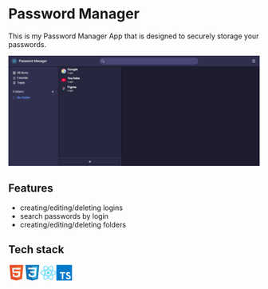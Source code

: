 # Password Manager

This is my Password Manager App that is designed to securely storage your passwords.

![Password Manager UI](/src/assets/password-manager-ui.png)

## Features

- creating/editing/deleting logins
- search passwords by login
- creating/editing/deleting folders

## Tech stack

<div style="display: flex">
  <img src="https://github.com/devicons/devicon/blob/master/icons/html5/html5-original.svg" alt="HTML" width="32" height="32">
  <img src="https://github.com/devicons/devicon/blob/master/icons/css3/css3-original.svg" alt="CSS" width="32" height="32">
  <img src="https://github.com/devicons/devicon/blob/master/icons/react/react-original.svg" alt="React" width="32" height="32">
  <img src="https://github.com/devicons/devicon/blob/master/icons/typescript/typescript-original.svg" alt="TypeScript" width="32" height="32">
</div>
